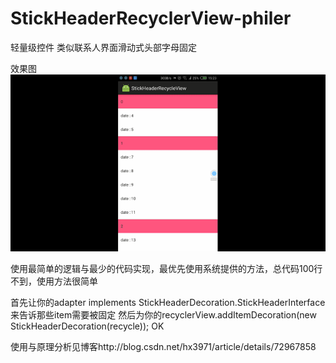 # StickHeaderRecyclerView-philer
轻量级控件
类似联系人界面滑动式头部字母固定

效果图
![usage pic](./gif/stickheader.gif)


使用最简单的逻辑与最少的代码实现，最优先使用系统提供的方法，总代码100行不到，使用方法很简单

首先让你的adapter implements StickHeaderDecoration.StickHeaderInterface 
来告诉那些item需要被固定
然后为你的recyclerView.addItemDecoration(new StickHeaderDecoration(recycle));
OK

使用与原理分析见博客http://blog.csdn.net/hx3971/article/details/72967858
